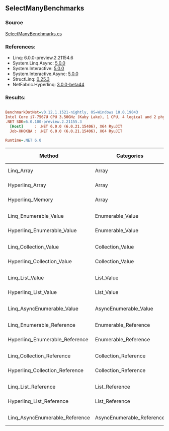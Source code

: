 ﻿## SelectManyBenchmarks

### Source
[SelectManyBenchmarks.cs](../NetFabric.Hyperlinq.Benchmarks/Benchmarks/SelectManyBenchmarks.cs)

### References:
- Linq: 6.0.0-preview.2.21154.6
- System.Linq.Async: [5.0.0](https://www.nuget.org/packages/System.Linq.Async/5.0.0)
- System.Interactive: [5.0.0](https://www.nuget.org/packages/System.Interactive/5.0.0)
- System.Interactive.Async: [5.0.0](https://www.nuget.org/packages/System.Interactive.Async/5.0.0)
- StructLinq: [0.25.3](https://www.nuget.org/packages/StructLinq/0.25.3)
- NetFabric.Hyperlinq: [3.0.0-beta44](https://www.nuget.org/packages/NetFabric.Hyperlinq/3.0.0-beta44)

### Results:
``` ini

BenchmarkDotNet=v0.12.1.1521-nightly, OS=Windows 10.0.19043
Intel Core i7-7567U CPU 3.50GHz (Kaby Lake), 1 CPU, 4 logical and 2 physical cores
.NET SDK=6.0.100-preview.2.21155.3
  [Host]     : .NET 6.0.0 (6.0.21.15406), X64 RyuJIT
  Job-XHOKQA : .NET 6.0.0 (6.0.21.15406), X64 RyuJIT

Runtime=.NET 6.0  

```
|                         Method |                Categories | Count |      Mean |     Error |    StdDev | Ratio |  Gen 0 | Gen 1 | Gen 2 | Allocated |
|------------------------------- |-------------------------- |------ |----------:|----------:|----------:|------:|-------:|------:|------:|----------:|
|                     Linq_Array |                     Array |   100 |  2.825 μs | 0.0094 μs | 0.0084 μs |  1.00 | 1.9569 |     - |     - |   4,096 B |
|                Hyperlinq_Array |                     Array |   100 |  1.227 μs | 0.0019 μs | 0.0016 μs |  0.43 |      - |     - |     - |         - |
|               Hyperlinq_Memory |                     Array |   100 |  1.415 μs | 0.0230 μs | 0.0215 μs |  0.50 |      - |     - |     - |         - |
|                                |                           |       |           |           |           |       |        |       |       |           |
|          Linq_Enumerable_Value |          Enumerable_Value |   100 |  2.925 μs | 0.0093 μs | 0.0077 μs |  1.00 | 1.9569 |     - |     - |   4,096 B |
|     Hyperlinq_Enumerable_Value |          Enumerable_Value |   100 |  3.394 μs | 0.0151 μs | 0.0141 μs |  1.16 | 2.3575 |     - |     - |   4,936 B |
|                                |                           |       |           |           |           |       |        |       |       |           |
|          Linq_Collection_Value |          Collection_Value |   100 |  2.993 μs | 0.0306 μs | 0.0255 μs |  1.00 | 1.9569 |     - |     - |   4,096 B |
|     Hyperlinq_Collection_Value |          Collection_Value |   100 |  3.451 μs | 0.0081 μs | 0.0067 μs |  1.15 | 2.3575 |     - |     - |   4,936 B |
|                                |                           |       |           |           |           |       |        |       |       |           |
|                Linq_List_Value |                List_Value |   100 |  2.919 μs | 0.0096 μs | 0.0080 μs |  1.00 | 1.9569 |     - |     - |   4,096 B |
|           Hyperlinq_List_Value |                List_Value |   100 |  3.660 μs | 0.0242 μs | 0.0214 μs |  1.25 | 2.3537 |     - |     - |   4,928 B |
|                                |                           |       |           |           |           |       |        |       |       |           |
|     Linq_AsyncEnumerable_Value |     AsyncEnumerable_Value |   100 | 12.341 μs | 0.0542 μs | 0.0480 μs |  1.00 | 2.3346 |     - |     - |   4,904 B |
|                                |                           |       |           |           |           |       |        |       |       |           |
|      Linq_Enumerable_Reference |      Enumerable_Reference |   100 |  2.992 μs | 0.0233 μs | 0.0218 μs |  1.00 | 1.9569 |     - |     - |   4,096 B |
| Hyperlinq_Enumerable_Reference |      Enumerable_Reference |   100 |  3.384 μs | 0.0112 μs | 0.0099 μs |  1.13 | 2.3499 |     - |     - |   4,920 B |
|                                |                           |       |           |           |           |       |        |       |       |           |
|      Linq_Collection_Reference |      Collection_Reference |   100 |  2.966 μs | 0.0183 μs | 0.0171 μs |  1.00 | 1.9569 |     - |     - |   4,096 B |
| Hyperlinq_Collection_Reference |      Collection_Reference |   100 |  3.468 μs | 0.0193 μs | 0.0171 μs |  1.17 | 2.3499 |     - |     - |   4,920 B |
|                                |                           |       |           |           |           |       |        |       |       |           |
|            Linq_List_Reference |            List_Reference |   100 |  2.976 μs | 0.0175 μs | 0.0155 μs |  1.00 | 1.9569 |     - |     - |   4,096 B |
|       Hyperlinq_List_Reference |            List_Reference |   100 |  3.618 μs | 0.0194 μs | 0.0162 μs |  1.22 | 2.3537 |     - |     - |   4,928 B |
|                                |                           |       |           |           |           |       |        |       |       |           |
| Linq_AsyncEnumerable_Reference | AsyncEnumerable_Reference |   100 | 12.289 μs | 0.0295 μs | 0.0247 μs |  1.00 | 2.3346 |     - |     - |   4,904 B |
